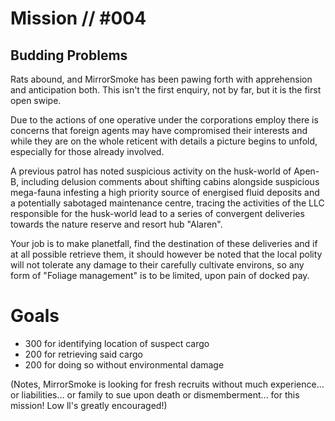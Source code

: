 # Mission // #004
## Budding Problems

Rats abound, and MirrorSmoke has been pawing forth with apprehension and anticipation both. This isn't the first enquiry, not by far, but it is the first open swipe.

Due to the actions of one operative under the corporations employ there is concerns that foreign agents may have compromised their interests and while they are on the whole reticent with details a picture begins to unfold, especially for those already involved.

A previous patrol has noted suspicious activity on the husk-world of Apen-B, including delusion comments about shifting cabins alongside suspicious mega-fauna infesting a high priority source of energised fluid deposits and a potentially sabotaged maintenance centre, tracing the activities of the LLC responsible for the husk-world lead to a series of convergent deliveries towards the nature reserve and resort hub "Alaren".

Your job is to make planetfall, find the destination of these deliveries and if at all possible retrieve them, it should however be noted that the local polity will not tolerate any damage to their carefully cultivate environs, so any form of "Foliage management" is to be limited, upon pain of docked pay.


# Goals
- 300 for identifying location of suspect cargo
- 200 for retrieving said cargo
- 200 for doing so without environmental damage

(Notes, MirrorSmoke is looking for fresh recruits without much experience... or liabilities... or family to sue upon death or dismemberment... for this mission! Low ll's greatly encouraged!)
